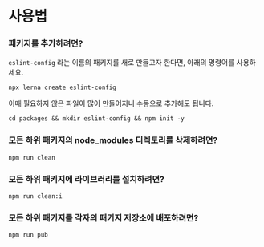 # 사용법

### 패키지를 추가하려면?
`eslint-config` 라는 이름의 패키지를 새로 만들고자 한다면, 아래의 명령어를 사용하세요.
```shell
npx lerna create eslint-config
```

이때 필요하지 않은 파일이 많이 만들어지니 수동으로 추가해도 됩니다.
```shell
cd packages && mkdir eslint-config && npm init -y
```

### 모든 하위 패키지의 node_modules 디렉토리를 삭제하려면?
```shell
npm run clean
```

### 모든 하위 패키지에 라이브러리를 설치하려면?
```shell
npm run clean:i
```

### 모든 하위 패키지를 각자의 패키지 저장소에 배포하려면?
```shell
npm run pub
```
